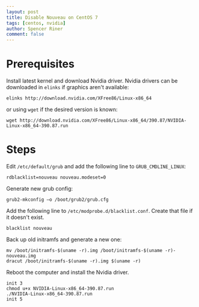 ```yaml
---
layout: post
title: Disable Nouveau on CentOS 7
tags: [centos, nvidia]
author: Spencer Riner
comment: false
---
```


# Prerequisites

Install latest kernel and download Nvidia driver. Nvidia drivers can be downloaded in `elinks` if graphics aren't available:

```
elinks http://download.nvidia.com/XFree86/Linux-x86_64
```

or using `wget` if the desired version is known:

```
wget http://download.nvidia.com/XFree86/Linux-x86_64/390.87/NVIDIA-Linux-x86_64-390.87.run
```

# Steps

Edit `/etc/default/grub` and add the following line to `GRUB_CMDLINE_LINUX`:

```
rdblacklist=nouveau nouveau.modeset=0
```

Generate new grub config:

```
grub2-mkconfig –o /boot/grub2/grub.cfg
```

Add the following line to `/etc/modprobe.d/blacklist.conf`. Create that file if it doesn't exist.

```
blacklist nouveau
```

Back up old initramfs and generate a new one:

```
mv /boot/initramfs-$(uname -r).img /boot/initramfs-$(uname -r)-nouveau.img
dracut /boot/initramfs-$(uname -r).img $(uname -r)
```

Reboot the computer and install the Nvidia driver.

```
init 3
chmod u+x NVIDIA-Linux-x86_64-390.87.run
./NVIDIA-Linux-x86_64-390.87.run
init 5
```
